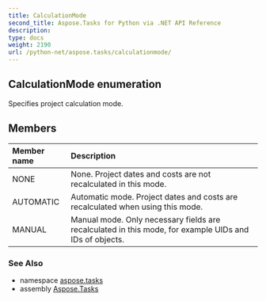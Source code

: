 ```yaml
---
title: CalculationMode
second_title: Aspose.Tasks for Python via .NET API Reference
description: 
type: docs
weight: 2190
url: /python-net/aspose.tasks/calculationmode/
---
```


## CalculationMode enumeration

Specifies project calculation mode.

## Members
| Member name | Description |
| :- | :- |
|NONE|None. Project dates and costs are not recalculated in this mode.|
|AUTOMATIC|Automatic mode. Project dates and costs are recalculated when using this mode.|
|MANUAL|Manual mode. Only necessary fields are recalculated in this mode, for example UIDs and IDs of objects.|

### See Also

* namespace [aspose.tasks](/tasks/python-net/aspose.tasks/)
* assembly [Aspose.Tasks](/tasks/python-net/)

